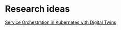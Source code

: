 # Research ideas

[Service Orchestration in Kubernetes with Digital Twins](service-orchestration.md)